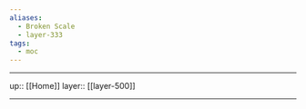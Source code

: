 ```yaml
---
aliases:
  - Broken Scale
  - layer-333
tags:
  - moc
---
```


***

up:: [[Home]]
layer:: [[layer-500]]

***
